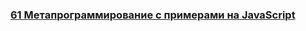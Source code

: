 ### [61 Метапрограммирование с примерами на JavaScript](https://www.youtube.com/watch?v=Ed9onRv4G5Y)

